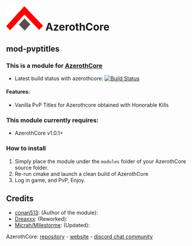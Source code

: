 # ![logo](https://raw.githubusercontent.com/azerothcore/azerothcore.github.io/master/images/logo-github.png) AzerothCore
## mod-pvptitles 
### This is a module for [AzerothCore](http://www.azerothcore.org)
- Latest build status with azerothcore: [![Build Status](https://travis-ci.org/azerothcore/mod-pvptitles.svg?branch=master)](https://travis-ci.org/azerothcore/mod-pvptitles)
#### Features:
- Vanilla PvP Titles for Azerothcore obtained with Honorable Kills

### This module currently requires:
- AzerothCore v1.0.1+

### How to install
1. Simply place the module under the `modules` folder of your AzerothCore source folder.
2. Re-run cmake and launch a clean build of AzerothCore
3. Log in game, and PvP, Enjoy.


## Credits
* [conan513](https://github.com/conan513): (Author of the module):
* [Dreaxxx](https://github.com/Dreaxxx/mod-pvptitles): (Reworked):
* [Micrah/Milestorme](https://github.com/milestorme): (Updated): 

AzerothCore: [repository](https://github.com/azerothcore) - [website](http://azerothcore.org/) - [discord chat community](https://discord.gg/PaqQRkd)
